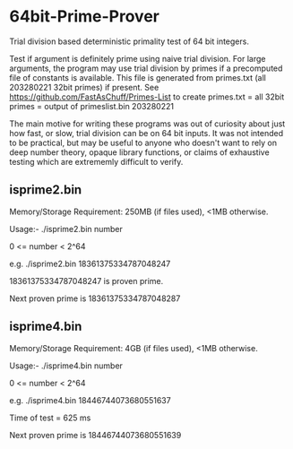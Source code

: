# 64bit-Prime-Prover
Trial division based deterministic primality test of 64 bit integers.

Test if argument is definitely prime using naive trial division. For large arguments, the program may use trial division by primes if a precomputed file of constants is available. This file is generated from primes.txt (all 203280221 32bit primes) if present. See https://github.com/FastAsChuff/Primes-List to create primes.txt = all 32bit primes = output of primeslist.bin 203280221

The main motive for writing these programs was out of curiosity about just how fast, or slow, trial division can be on 64 bit inputs. It was not intended to be practical, but may be useful to anyone who doesn't want to rely on deep number theory, opaque library functions, or claims of exhaustive testing which are extrememly difficult to verify.

isprime2.bin
------------

Memory/Storage Requirement: 250MB (if files used), <1MB otherwise.

Usage:- ./isprime2.bin number

0 <= number < 2^64

e.g. ./isprime2.bin 18361375334787048247

18361375334787048247 is proven prime.

Next proven prime is 18361375334787048287

isprime4.bin
------------

Memory/Storage Requirement: 4GB (if files used), <1MB otherwise.

Usage:- ./isprime4.bin number

0 <= number < 2^64

e.g. ./isprime4.bin 18446744073680551637

Time of test = 625 ms

Next proven prime is 18446744073680551639

